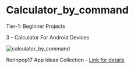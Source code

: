 # Calculator_by_command

Tier-1: Beginner Projects

3 - Calculator For Android Devices

![calculator_by_command](https://user-images.githubusercontent.com/50905347/126348534-99f3184e-b75d-48bc-8982-fbe9292dbe79.jpg)

florinpop17 App Ideas Collection - [Link for details](https://github.com/florinpop17/app-ideas)
